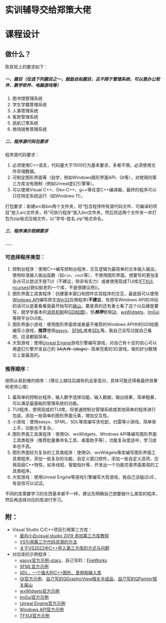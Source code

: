 # 实训辅导交给郑策大佬

# 课程设计

## 做什么？

陈哲班上的要求如下：

##### 一、题目（任选下列题目之一，鼓励自拟题目，且不限于管理系统，可以是办公软件、数学软件、电脑游戏等）
1. 图书馆管理系统
2. 学生学籍管理系统
3. 人事管理系统
4. 客房管理系统
5. 民航订票系统
6. 商场销售管理系统

##### 二、程序源代码包要求
程序源代码要求：
1. 必须使用C++语言，代码量大于1500行为基本要求，多者不限。必须使用文件存储数据。
2. 可制定图形界面等（自学，例如Windows图形界面API、Qt等），对使用的第三方库没有限制（例如Unreal虚幻引擎等）。
3. 可以使用Visual C++、Dev-C++、g++等任意C++编译器，最终的程序可以只在特定系统运行（如Windows 11）。

打包要求：新建src和bin两个文件夹，将“包含程序所有源代码文件、可编译的项目”放入src文件夹，将“可执行程序”放入bin文件夹，然后将这两个文件夹一并打包为zip格式压缩文件，以“学号-姓名.zip”格式命名。

##### 三、程序演示视频要求
##### .....

### 可选择程序类型：
1. 控制台程序：使用C++编写控制台程序，交互逻辑为最简单的文本输入输出，使用标准输入输出函数（如`cin`、`cout`等），不使用图形界面。想要写的更加复杂点可以尝试手搓TUI（不建议，除非有实力）或者使用现成TUI库([FTXUI](https://github.com/ArthurSonzogni/FTXUI), [ncurses](https://invisible-island.net/ncurses/announce.html)(貌似挺老的一个库，不是很建议用))。
2. 图形界面工具类程序：创建基本窗口和控件实现程序的交互，最底层可以使用[Windows API](https://learn.microsoft.com/zh-cn/windows/win32/apiindex/windows-api-list)编写原生[Win32](https://learn.microsoft.com/zh-cn/windows/win32/desktop-programming)应用程序(**不建议**，有想写Windows API的冲动的话可以逝着看看我最开始写的[屎山](https://github.com/SHM-white/TimeTable)，要是真的还有勇士看了这个以后硬是要写，就学学基本的[消息机制](https://learn.microsoft.com/zh-cn/windows/win32/learnwin32/window-messages)和[GDI绘图](https://learn.microsoft.com/zh-cn/windows/win32/gdi/painting-and-drawing-functions))，但***推荐***使用[Qt](https://doc.qt.io/)、[wxWidgets](https://www.wxwidgets.org/)、[ImGui](https://github.com/ocornut/imgui)等跨平台GUI库。
3. 图形界面小游戏：使用图形界面库或者最不推荐的Windows API中的GDI绘图编写小游戏，**推荐**使用[easyx](https://easyx.cn/)、[SFML](https://www.sfml-dev.org/)或者[SDL](https://www.libsdl.org/)等。我自己没写过就自己看吧，应该都挺简单。
4. 大型游戏：使用[Unreal Engine](https://www.unrealengine.com/)游戏引擎编写游戏，对自己有十足的信心可以用虚幻引擎开发自己的 ~~3A大作（doge）~~ 简单完善的3D游戏，做的好分数理论上是最高的。

### 推荐顺序：
按照从易到难的顺序：（理论上越往后越有机会拿高分，具体可能还得看最终效果和老师心情）
1. 最简单的控制台程序，输入数字选择功能，输入数据，输出结果，简单粗暴，可以满足最基础的管理系统的功能。
2. TUI程序，使用现成的TUI库，将普通控制台管理系统或其他简单的程序进行包装，添加一些简单的图形界面元素，增加交互性。
3. 小游戏：使用easyx、SFML、SDL等库编写贪吃蛇、扫雷等小游戏，简单易上手，功能也不复杂。
4. 图形界面工具类程序：使用Qt、wxWidgets、Windows API等编写图形界面工具类程序（推荐批量重命名工具、桌面助手等），功能复杂度适中，学习成本也不高。
5. 图形界面较为复杂的工具类程序：使用Qt、wxWidgets等库编写图形界面工具类程序，添加一些复杂的功能，自定义窗口控件，添加一些自定义选项，应用高级C++特性，如多线程、智能指针等，开发出一个功能完善界面美观的工具类程序。
6. 大型游戏：使用Unreal Engine等游戏引擎编写大型游戏，我自己没碰过UE，有自信可以试试。

不同的库需要学习的东西基本都不一样，建议先明确自己想要做什么类型的程序，然后再选择对应的库进行学习。

## 附：
- Visual Studio C/C++项目引用第三方库：
    - [面向小白visual studio 2019 添加第三方库教程](https://blog.csdn.net/HandsomeHong/article/details/114157201)
    - [VS引用第三方代码资源的方法](https://www.cnblogs.com/haihuahuang/p/12904769.html)
    - [关于VS2022中C++导入第三方库的方式与问题](https://www.cnblogs.com/dym1999/p/18307947)
- 对应库的示例程序：
    - [easyx官方示例-stars](https://docs.easyx.cn/zh-cn/stars)，自己写的：[FireWorks](https://github.com/SHM-white/FireWorks)
    - [SFML官方示例](https://www.sfml-dev.org/documentation/3.0.0/)
    - [SDL，一个强大的C++图形、音频和输入库](https://zhuanlan.zhihu.com/p/18752667493)
    - [Qt官方示例](https://doc.qt.io/qt-6/qtexamplesandtutorials.html)、[自己写的QGraphicView相关半成品](https://github.com/SHM-white/Red_Alert_2_INI_Node_Editor)、[自己写的QPainter相关屎山](https://github.com/SHM-white/TimeTable-Qt)
    - [wxWidgets官方示例](https://docs.wxwidgets.org/latest/overview_helloworld.html)
    - [ImGui官方示例](https://github.com/ocornut/imgui)
    - [Unreal Engine官方示例](https://docs.unrealengine.com/4.27/en-US/SharingAndReleasing/SourceCode/)
    - [Windows API官方示例](https://learn.microsoft.com/zh-cn/windows/win32/learnwin32/your-first-windows-program)
    - [TFXUI官方示例](https://github.com/ArthurSonzogni/FTXUI)